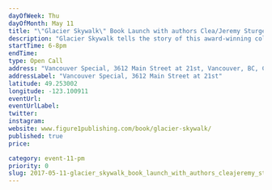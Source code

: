 ```yaml
---
dayOfWeek: Thu
dayOfMonth: May 11
title: "\"Glacier Skywalk\" Book Launch with authors Clea/Jeremy Sturgess and Trevor Boddy"
description: "Glacier Skywalk tells the story of this award-winning collaboration between Parks Canada, Brewster Travel, and the combined design-and-build team of Sturgess Architecture, PCL Constructors, and RJC Consulting Engineers. Insightful essays by Trevor Boddy and Clea and Jeremy Sturgess reveal how the ideas came together and were realized in built form. <br> <br> Detailed sketches, three-dimensional renderings, and stunning photographs by Robert Lemermeyer show how the structures evolved.<br> <br> <a target=\"_blank\" href=\"Glacier Skywalk tells the story of this award-winning collaboration between Parks Canada, Brewster Travel, and the combined design-and-build team of Sturgess Architecture, PCL Constructors, and RJC Consulting Engineers. Insightful essays by Trevor Boddy and Clea and Jeremy Sturgess reveal how the ideas came together and were realized in built form. Detailed sketches, three-dimensional renderings, and stunning photographs by Robert Lemermeyer show how the structures evolved from\">[View the Video]</a><br> <br> About the Authors<br> Jeremy Sturgess creates architecture that responds to its site and is responsible to an overarching philosophy of urban design. With every work, he attempts to instill an aspect of community, to foster interaction between people in a manner that will enrich and influence their experience together. Whether in the city or in the natural environment, he endeavours to create work that enhances the place and enlightens the spirit. <br> <br> Trevor Boddy is a Vancouver-based architecture critic/curator and consulting urban designer whose writing on buildings and cities has won the Alberta Book of the Year, Jack Webster, Western Magazine and International Union of Architects (critical writing) awards."
startTime: 6-8pm
endTime: 
type: Open Call
address: "Vancouver Special, 3612 Main Street at 21st, Vancouver, BC, Canada"
addressLabel: "Vancouver Special, 3612 Main Street at 21st"
latitude: 49.253002
longitude: -123.100911
eventUrl: 
eventUrlLabel: 
twitter: 
instagram: 
website: www.figure1publishing.com/book/glacier-skywalk/
published: true
price: 

category: event-11-pm
priority: 0
slug: 2017-05-11-glacier_skywalk_book_launch_with_authors_cleajeremy_sturgess_and_trevor_boddy
---
```


